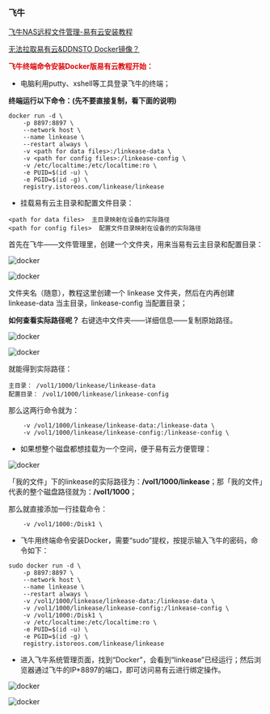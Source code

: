 ### 飞牛

[飞牛NAS远程文件管理-易有云安装教程](https://www.bilibili.com/video/BV1XwmZYCEQa/)

[无法拉取易有云&DDNSTO Docker镜像？](https://www.bilibili.com/video/BV1FnUUYeEn9/)


**<font color="#dd0000">飞牛终端命令安装Docker版易有云教程开始：</font><br />**

* 电脑利用putty、xshell等工具登录飞牛的终端；

**终端运行以下命令：(先不要直接复制，看下面的说明)**
```
docker run -d \
    -p 8897:8897 \
    --network host \
    --name linkease \
    --restart always \
    -v <path for data files>:/linkease-data \
    -v <path for config files>:/linkease-config \
    -v /etc/localtime:/etc/localtime:ro \
    -e PUID=$(id -u) \
    -e PGID=$(id -g) \
    registry.istoreos.com/linkease/linkease
```

* 挂载易有云主目录和配置文件目录：
```
<path for data files>  主目录映射在设备的实际路径
<path for config files>  配置文件目录映射在设备的的实际路径
```
首先在飞牛——文件管理里，创建一个文件夹，用来当易有云主目录和配置目录：

![docker](./image/fn/1.png)

![docker](./image/fn/2.png)

文件夹名（随意），教程这里创建一个 linkease 文件夹，然后在内再创建 linkease-data 当主目录，linkease-config 当配置目录；

**如何查看实际路径呢？** 右键选中文件夹——详细信息——复制原始路径。

![docker](./image/fn/3.png)

![docker](./image/fn/4.png)


就能得到实际路径：
```
主目录： /vol1/1000/linkease/linkease-data
配置目录： /vol1/1000/linkease/linkease-config
```

那么这两行命令就为：
```
    -v /vol1/1000/linkease/linkease-data:/linkease-data \
    -v /vol1/1000/linkease/linkease-config:/linkease-config \
```


* 如果想整个磁盘都想挂载为一个空间，便于易有云方便管理：

![docker](./image/fn/5.png)

「我的文件」下的linkease的实际路径为：**/vol1/1000/linkease**；那「我的文件」代表的整个磁盘路径就为：**/vol1/1000**；

那么就直接添加一行挂载命令：
``` 
    -v /vol1/1000:/Disk1 \
```


* 飞牛用终端命令安装Docker，需要“sudo”提权，按提示输入飞牛的密码，命令如下：
```
sudo docker run -d \
    -p 8897:8897 \
    --network host \
    --name linkease \
    --restart always \
    -v /vol1/1000/linkease/linkease-data:/linkease-data \
    -v /vol1/1000/linkease/linkease-config:/linkease-config \
    -v /vol1/1000:/Disk1 \
    -v /etc/localtime:/etc/localtime:ro \
    -e PUID=$(id -u) \
    -e PGID=$(id -g) \
    registry.istoreos.com/linkease/linkease
```
* 进入飞牛系统管理页面，找到“Docker”，会看到“linkease”已经运行；然后浏览器通过飞牛的IP+8897的端口，即可访问易有云进行绑定操作。

![docker](./image/fn/6.png)

![docker](./image/fn/7.png)
